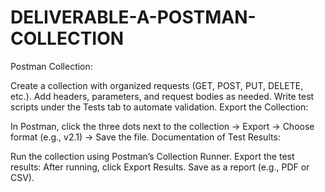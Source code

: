 # DELIVERABLE-A-POSTMAN-COLLECTION
Postman Collection:

Create a collection with organized requests (GET, POST, PUT, DELETE, etc.).
Add headers, parameters, and request bodies as needed.
Write test scripts under the Tests tab to automate validation.
Export the Collection:

In Postman, click the three dots next to the collection → Export → Choose format (e.g., v2.1) → Save the file.
Documentation of Test Results:

Run the collection using Postman’s Collection Runner.
Export the test results:
After running, click Export Results.
Save as a report (e.g., PDF or CSV).
